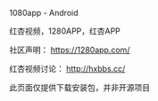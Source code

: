 1080app - Android

红杏视频，1280APP，红杏APP

社区声明：
https://1280app.com/

红杏视频讨论：
http://hxbbs.cc/



此页面仅提供下载安装包，并非开源项目
